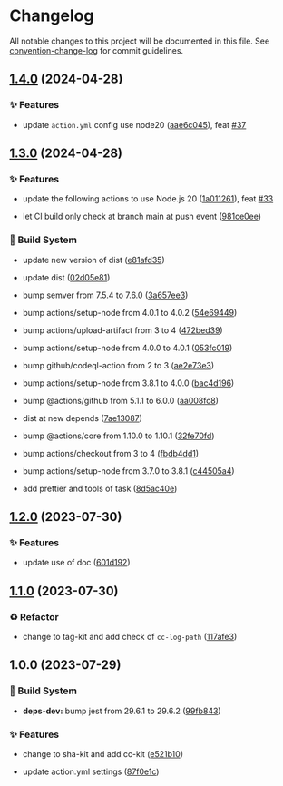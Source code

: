 # Changelog

All notable changes to this project will be documented in this file. See [convention-change-log](https://github.com/convention-change/convention-change-log) for commit guidelines.

## [1.4.0](https://github.com/convention-change/conventional-version-check/compare/1.3.0...v1.4.0) (2024-04-28)

### ✨ Features

* update `action.yml` config use node20 ([aae6c045](https://github.com/convention-change/conventional-version-check/commit/aae6c04523698b962db698b86ac03e6416b4e970)), feat [#37](https://github.com/convention-change/conventional-version-check/issues/37)

## [1.3.0](https://github.com/convention-change/conventional-version-check/compare/1.2.0...v1.3.0) (2024-04-28)

### ✨ Features

* update the following actions to use Node.js 20 ([1a011261](https://github.com/convention-change/conventional-version-check/commit/1a011261a8c8a76b5e222ce6f06e9f8875d8827d)), feat [#33](https://github.com/convention-change/conventional-version-check/issues/33)

* let CI build only check at branch main at push event ([981ce0ee](https://github.com/convention-change/conventional-version-check/commit/981ce0ee7a5088203f21919d1a871a3c20db0776))

### 👷‍ Build System

* update new version of dist ([e81afd35](https://github.com/convention-change/conventional-version-check/commit/e81afd35562376588d94fc2b4f8f861b4530045a))

* update dist ([02d05e81](https://github.com/convention-change/conventional-version-check/commit/02d05e815fc05ce8077e144b5d4a66ba6312d366))

* bump semver from 7.5.4 to 7.6.0 ([3a657ee3](https://github.com/convention-change/conventional-version-check/commit/3a657ee3b44b54d4f11fb6bb775b9b11a171a945))

* bump actions/setup-node from 4.0.1 to 4.0.2 ([54e69449](https://github.com/convention-change/conventional-version-check/commit/54e69449d5a14ea12a5b2931d258ac815adca9b7))

* bump actions/upload-artifact from 3 to 4 ([472bed39](https://github.com/convention-change/conventional-version-check/commit/472bed39ce3a68658072b55e2216f117e8a335f0))

* bump actions/setup-node from 4.0.0 to 4.0.1 ([053fc019](https://github.com/convention-change/conventional-version-check/commit/053fc019663ce7e4cb516cfcdf2431b1abe977cb))

* bump github/codeql-action from 2 to 3 ([ae2e73e3](https://github.com/convention-change/conventional-version-check/commit/ae2e73e34f700d1445095582a83a7bc6628add0f))

* bump actions/setup-node from 3.8.1 to 4.0.0 ([bac4d196](https://github.com/convention-change/conventional-version-check/commit/bac4d1964a55c984e2c23b20a746c4bd9c9064f6))

* bump @actions/github from 5.1.1 to 6.0.0 ([aa008fc8](https://github.com/convention-change/conventional-version-check/commit/aa008fc8e1758dbba10d62dc85732c8c966a6024))

* dist at new depends ([7ae13087](https://github.com/convention-change/conventional-version-check/commit/7ae1308713a3d9badb16b8edd8395953fb09dbd6))

* bump @actions/core from 1.10.0 to 1.10.1 ([32fe70fd](https://github.com/convention-change/conventional-version-check/commit/32fe70fdfafd55b54b110fe25c7ce781091666b4))

* bump actions/checkout from 3 to 4 ([fbdb4dd1](https://github.com/convention-change/conventional-version-check/commit/fbdb4dd10c83a9345ef68195594cc72317dac4ee))

* bump actions/setup-node from 3.7.0 to 3.8.1 ([c44505a4](https://github.com/convention-change/conventional-version-check/commit/c44505a44195762e5c4349278f2b46658341f909))

* add prettier and tools of task ([8d5ac40e](https://github.com/convention-change/conventional-version-check/commit/8d5ac40e31025ec0ead3072299d532e25f86a7b6))

## [1.2.0](https://github.com/actions/javascript-action/compare/v1.1.0...v1.2.0) (2023-07-30)

### ✨ Features

* update use of doc ([601d192](https://github.com/actions/javascript-action/commit/601d19293eb93c949ba6c506f8980c3acc3c65bb))

## [1.1.0](https://github.com/actions/javascript-action/compare/v1.0.0...v1.1.0) (2023-07-30)

### ♻ Refactor

* change to tag-kit and add check of `cc-log-path` ([117afe3](https://github.com/actions/javascript-action/commit/117afe3abd130968ba03d55f7e89d294d2de47b8))

## 1.0.0 (2023-07-29)

### 👷‍ Build System

* **deps-dev:** bump jest from 29.6.1 to 29.6.2 ([99fb843](https://github.com/actions/javascript-action/commit/99fb8432b5d1f22ba683d4aa85b487e5befc58f0))

### ✨ Features

* change to sha-kit and add cc-kit ([e521b10](https://github.com/actions/javascript-action/commit/e521b10631881a3d9d177503e1248220b34fb4c2))

* update action.yml settings ([87f0e1c](https://github.com/actions/javascript-action/commit/87f0e1c50701a96c97b66eb62f69cc4be413bd8a))
